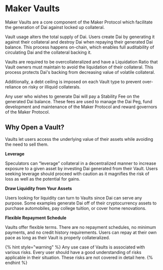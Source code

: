 # Maker Vaults

Maker Vaults are a core component of the Maker Protocol which facilitate the generation of Dai against locked up collateral.

Vault usage alters the total supply of Dai. Users create Dai by generating it against their collateral and destroy Dai when repaying their generated Dai balance. This process happens on-chain, which enables full auditability of circulating Dai and the collateral backing it.

Vaults are required to be overcollateralized and have a Liquidation Ratio that Vault owners must maintain to avoid the liquidation of their collateral. This process protects Dai's backing from decreasing value of volatile collateral. 

Additionally, a debt ceiling is imposed on each Vault type to prevent over-reliance on risky or illiquid collaterals.

Any user who wishes to generate Dai will pay a Stability Fee on the generated Dai balance. These fees are used to manage the Dai Peg, fund development and maintenance of the Maker Protocol and reward governors of the Maker Protocol.

## Why Open a Vault?

Vaults let users access the underlying value of their assets while avoiding the need to sell them.

**Leverage**

Speculators can “leverage” collateral in a decentralized manner to increase exposure to a given asset by investing Dai generated from their Vault. Users seeking leverage should proceed with caution as it magnifies the risk of loss as well as the potential for gains.

**Draw Liquidity from Your Assets**

Users looking for liquidity can turn to Vaults since Dai can serve any purpose. Some examples generate Dai off of their cryptocurrency assets to purchase automobiles, pay college tuition, or cover home renovations.

**Flexible Repayment Schedule**

Vaults offer flexible terms. There are no repayment schedules, no minimum payments, and no credit history requirements. Users can repay at their own pace as long as their Vault is properly collateralized. 

{% hint style="warning" %} Any use case of Vaults is associated with various risks. Every user should have a good understanding of risks applicable in their situation. These risks are not covered in detail here. {% endhint %}

